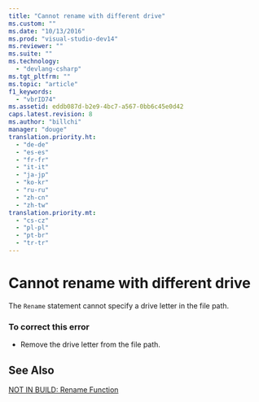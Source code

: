 ```yaml
---
title: "Cannot rename with different drive"
ms.custom: ""
ms.date: "10/13/2016"
ms.prod: "visual-studio-dev14"
ms.reviewer: ""
ms.suite: ""
ms.technology: 
  - "devlang-csharp"
ms.tgt_pltfrm: ""
ms.topic: "article"
f1_keywords: 
  - "vbrID74"
ms.assetid: eddb087d-b2e9-4bc7-a567-0bb6c45e0d42
caps.latest.revision: 8
ms.author: "billchi"
manager: "douge"
translation.priority.ht: 
  - "de-de"
  - "es-es"
  - "fr-fr"
  - "it-it"
  - "ja-jp"
  - "ko-kr"
  - "ru-ru"
  - "zh-cn"
  - "zh-tw"
translation.priority.mt: 
  - "cs-cz"
  - "pl-pl"
  - "pt-br"
  - "tr-tr"
---
```

# Cannot rename with different drive
The `Rename` statement cannot specify a drive letter in the file path.  
  
### To correct this error  
  
-   Remove the drive letter from the file path.  
  
## See Also  
 [NOT IN BUILD: Rename Function](http://msdn.microsoft.com/en-us/464062d8-2320-4305-8a8c-1f43e96c94df)